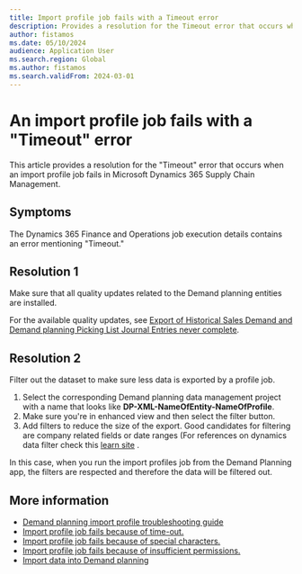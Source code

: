 ```yaml
---
title: Import profile job fails with a Timeout error
description: Provides a resolution for the Timeout error that occurs when an import profile job fails in Microsoft Dynamics 365 Supply Chain Management.
author: fistamos
ms.date: 05/10/2024
audience: Application User
ms.search.region: Global
ms.author: fistamos
ms.search.validFrom: 2024-03-01
---
```

#  An import profile job fails with a "Timeout" error

This article provides a resolution for the "Timeout" error that occurs when an import profile job fails in Microsoft Dynamics 365 Supply Chain Management.

## Symptoms

The Dynamics 365 Finance and Operations job execution details contains an error mentioning "Timeout."

## Resolution 1

Make sure that all quality updates related to the Demand planning entities are installed.

For the available quality updates, see [Export of Historical Sales Demand and Demand planning Picking List Journal Entries never complete](https://fix.lcs.dynamics.com/Issue/Details?kb=0&bugId=900476&dbType=3&qc=88596efab831d21cd42a8cb8c261bd5bbc1e4b0bb4599458dbfce8a775d5c8da).

## Resolution 2

Filter out the dataset to make sure less data is exported by a profile job.

1. Select the corresponding Demand planning data management project with a name that looks like **DP-XML-NameOfEntity-NameOfProfile**.
2. Make sure you're in enhanced view and then select the filter button.
3. Add filters to reduce the size of the export. Good candidates for filtering are company related fields or date ranges (For references on dynamics data filter check this [learn site](/dynamics365/fin-ops-core/fin-ops/get-started/advanced-filtering-query-options#advanced-date-queries-that-use-sysqueryrangeutil-methods) .

In this case, when you run the import profiles job from the Demand Planning app, the filters are respected and therefore the data will be filtered out.

## More information

- [Demand planning import profile troubleshooting guide](import-landing-page.md)
- [Import profile job fails because of time-out.](project-time-out.md)
- [Import profile job fails because of special characters.](special-characters.md)
- [Import profile job fails because of insufficient permissions.](user-insufficient-permissions.md)
- [Import data into Demand planning](/dynamics365/supply-chain/demand-planning/import-data)
